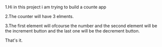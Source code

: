 1.Hi in this project i am trying to build a counte app

2.The counter will have 3 elments.

3.The first element will ofcourse the number and the second element will be the increment button and the last one will be the decrement button.

That's it.
